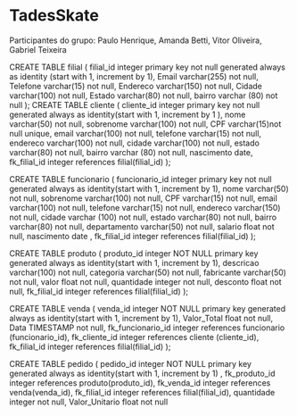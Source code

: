 # TadesSkate
Participantes do grupo: Paulo Henrique, Amanda Betti, Vitor Oliveira, Gabriel Teixeira


CREATE TABLE filial (
  filial_id integer primary key not null generated always as identity (start with 1, increment by 1),
  Email varchar(255)  not null,
  Telefone varchar(15)  not null,
  Endereco varchar(150)  not null,
  Cidade varchar(100)  not null,
  Estado varchar(80)  not null,
  bairro varchar (80) not null
); 
CREATE TABLE cliente (
  cliente_id integer primary key not null generated always as identity(start with 1, increment by 1 ), 
  nome varchar(50) not null,
  sobrenome varchar(100) not null,
  CPF varchar(15)not null unique, 
  email varchar(100) not null,
  telefone varchar(15) not null, 
  endereco varchar(100) not null,
  cidade varchar(100) not null,
  estado varchar(80)  not null,
  bairro varchar (80) not null,
  nascimento date,
  fk_filial_id integer references filial(filial_id)
);

CREATE TABLE funcionario (
  funcionario_id integer primary key not null generated always as identity(start with 1, increment by 1),
  nome varchar(50) not null,
  sobrenome varchar(100) not null,
  CPF varchar(15) not null,
  email varchar(100) not null,
  telefone varchar(15)  not null,
  endereco varchar(150) not null,
  cidade varchar (100) not null,
  estado varchar(80) not null,
  bairro varchar(80) not null,
  departamento varchar(50) not null,
  salario float not null,
  nascimento date ,
 fk_filial_id integer references filial(filial_id)
);


CREATE TABLE produto (
  produto_id integer NOT NULL primary key generated always as identity(start with 1, increment by 1),
  descricao varchar(100) not null,
  categoria varchar(50) not null,
  fabricante varchar(50) not null,
  valor float not null,
  quantidade integer not null,
  desconto float not null,
  fk_filial_id integer references filial(filial_id)
);


CREATE TABLE venda (
  venda_id integer NOT NULL primary key generated always as identity(start with 1, increment by 1),
  Valor_Total float not null,
  Data TIMESTAMP not null,
  fk_funcionario_id integer references funcionario (funcionario_id),
  fk_cliente_id integer references cliente (cliente_id),
  fk_filial_id integer references filial(filial_id)
);


CREATE TABLE pedido (
pedido_id integer NOT NULL primary key generated always as identity(start with 1, increment by 1) ,
  fk_produto_id  integer references produto(produto_id),
  fk_venda_id integer references venda(venda_id),
  fk_filial_id integer references filial(filial_id),
  quantidade integer not null,
  Valor_Unitario float not null
  
